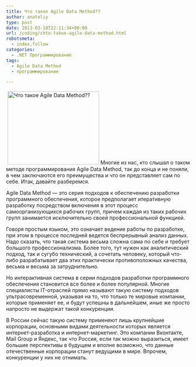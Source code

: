 ```yaml
---
title: Что такое Agile Data Method??
author: anatoliy
type: post
date: 2013-03-18T22:11:34+00:00
url: /coding/chto-takoe-agile-data-method.html
robotsmeta:
  - index,follow
categories:
  - .NET Программирование
tags:
  - Agile Data Method
  - программирование

---
```

[<img src="http://dotnetcoding.ru/wp-content/uploads/2013/03/data-explosion.jpg"  style="margin: 4px;" alt="Что такое Agile Data Method?? " width="250" height="200" class="alignleft size-full wp-image-1941" />][1]Многие из нас, кто слышал о таком методе программирования Agile Data Method, так до конца и не поняли, в чем заключаются его преимущества и что он представляет сам по себе. Итак, давайте разберемся.

Agile Data Method &#8212; это серия подходов к обеспечению разработки программного обеспечения, которое предполагает итеративную разработку посредством включения в этот процесс самоорганизующихся рабочих групп, причем каждая из таких рабочих групп занимается исключительно своей профессиональной функцией.
  
<!--more-->


  
Говоря простым языком, это означает ведение работы по разработке, при этом в процессе последней ведется беспрерывный анализ данных. Надо сказать, что такая система весьма сложна сама по себе и требует большого профессионализма. Более того, тут нужен как аналитический подход, так и сугубо технический, а сочетать человеку, который что-либо разрабатывает два этих практически противоположных качества, весьма и весьма за затруднительно.

Но интерактивная система в серии подходов разработки программного обеспечения становится все более и более популярной. Многие специалисты IT-отраслей прямо называют такую систему подходов ультрасовременной, указывая на то, что только те мировые компании, которые применяет ее, и будут успешны в дальнейшем, иные же просто напросто не выдержат такой конкуренции.

В России сейчас такую систему применяют лишь крупнейшие корпорации, основными видами деятельности которых является интернет-разработка и интернет-маркетинг. Это компании Вконтакте, Mail Group и Яндекс, так что Россия, если так можно выразиться, имеет большие перспективы в будущем и вполне возможно, что данные отечественные корпорации станут ведущими в мире. Впрочем, конкуренции у них не отнимать.

 [1]: http://dotnetcoding.ru/wp-content/uploads/2013/03/data-explosion.jpg